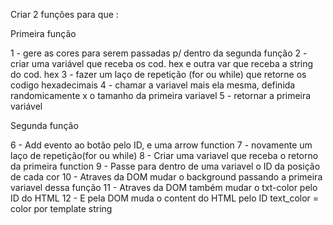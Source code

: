 Criar 2 funções para que :

Primeira função

1 - gere as cores para serem passadas p/ dentro da segunda função
2 - criar uma variável que receba os cod. hex e outra var que receba a string do cod. hex
3 - fazer um laço de repetição (for ou while) que retorne os codigo hexadecimais
    4 - chamar a variavel mais ela mesma, definida randomicamente x o tamanho da primeira variavel
5 - retornar a primeira variável

Segunda função

6 - Add evento ao botão pelo ID, e uma arrow function
7 - novamente um laço de repetição(for ou while)
    8 - Criar uma variavel que receba o retorno da primeira function
    9 - Passe para dentro de uma variavel o ID da posição de cada cor
    10 - Atraves da DOM mudar o background passando a primeira variavel dessa função
    11 - Atraves da DOM também mudar o txt-color pelo ID do HTML
    12 - E pela DOM muda o content do HTML pelo ID text_color = color por template string 